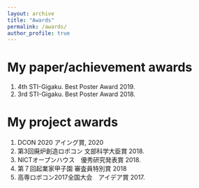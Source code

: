 ```yaml
---
layout: archive
title: "Awards"
permalink: /awards/
author_profile: true
---
```

# My paper/achievement awards
1. 4th STI-Gigaku. Best Poster Award 2019.
1. 3rd STI-Gigaku. Best Poster Award 2018.

# My project awards
1. DCON 2020 アイング賞, 2020
1. 第3回廃炉創造ロボコン 文部科学大臣賞 2018.
1. NICTオープンハウス　優秀研究発表賞 2018.
1. 第７回起業家甲子園 審査員特別賞 2018
1. 高専ロボコン2017全国大会　アイデア賞 2017.